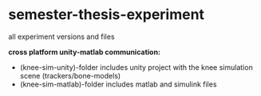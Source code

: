 # semester-thesis-experiment
all experiment versions and files

**cross platform unity-matlab communication:**
* (knee-sim-unity)-folder includes unity project with the knee simulation scene (trackers/bone-models)
* (knee-sim-matlab)-folder includes matlab and simulink files
